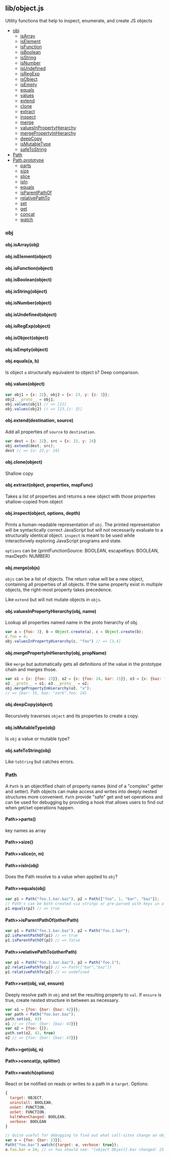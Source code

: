 ## lib/object.js

Utility functions that help to inspect, enumerate, and create JS objects


- [obj](#obj)
  - [isArray](#obj-isArray)
  - [isElement](#obj-isElement)
  - [isFunction](#obj-isFunction)
  - [isBoolean](#obj-isBoolean)
  - [isString](#obj-isString)
  - [isNumber](#obj-isNumber)
  - [isUndefined](#obj-isUndefined)
  - [isRegExp](#obj-isRegExp)
  - [isObject](#obj-isObject)
  - [isEmpty](#obj-isEmpty)
  - [equals](#obj-equals)
  - [values](#obj-values)
  - [extend](#obj-extend)
  - [clone](#obj-clone)
  - [extract](#obj-extract)
  - [inspect](#obj-inspect)
  - [merge](#obj-merge)
  - [valuesInPropertyHierarchy](#obj-valuesInPropertyHierarchy)
  - [mergePropertyInHierarchy](#obj-mergePropertyInHierarchy)
  - [deepCopy](#obj-deepCopy)
  - [isMutableType](#obj-isMutableType)
  - [safeToString](#obj-safeToString)
- [Path](#Path)
- [Path.prototype](#Path.prototype)
  - [parts](#Path.prototype-parts)
  - [size](#Path.prototype-size)
  - [slice](#Path.prototype-slice)
  - [isIn](#Path.prototype-isIn)
  - [equals](#Path.prototype-equals)
  - [isParentPathOf](#Path.prototype-isParentPathOf)
  - [relativePathTo](#Path.prototype-relativePathTo)
  - [set](#Path.prototype-set)
  - [get](#Path.prototype-get)
  - [concat](#Path.prototype-concat)
  - [watch](#Path.prototype-watch)

### <a name="obj"></a>obj



#### <a name="obj-isArray"></a>obj.isArray(obj)



#### <a name="obj-isElement"></a>obj.isElement(object)



#### <a name="obj-isFunction"></a>obj.isFunction(object)



#### <a name="obj-isBoolean"></a>obj.isBoolean(object)



#### <a name="obj-isString"></a>obj.isString(object)



#### <a name="obj-isNumber"></a>obj.isNumber(object)



#### <a name="obj-isUndefined"></a>obj.isUndefined(object)



#### <a name="obj-isRegExp"></a>obj.isRegExp(object)



#### <a name="obj-isObject"></a>obj.isObject(object)



#### <a name="obj-isEmpty"></a>obj.isEmpty(object)



#### <a name="obj-equals"></a>obj.equals(a, b)

 Is object `a` structurally equivalent to object `b`? Deep comparison.

#### <a name="obj-values"></a>obj.values(object)

 

```js
var obj1 = {x: 22}, obj2 = {x: 23, y: {z: 3}};
obj2.__proto__ = obj1;
obj.values(obj1) // => [22]
obj.values(obj2) // => [23,{z: 3}]
```

#### <a name="obj-extend"></a>obj.extend(destination, source)

 Add all properties of `source` to `destination`.
 

```js
var dest = {x: 22}, src = {x: 23, y: 24}
obj.extend(dest, src);
dest // => {x: 23,y: 24}
```

#### <a name="obj-clone"></a>obj.clone(object)

 Shallow copy

#### <a name="obj-extract"></a>obj.extract(object, properties, mapFunc)

 Takes a list of properties and returns a new object with those
 properties shallow-copied from object

#### <a name="obj-inspect"></a>obj.inspect(object, options, depth)

 Prints a human-readable representation of `obj`. The printed
 representation will be syntactically correct JavaScript but will not
 necessarily evaluate to a structurally identical object. `inspect` is
 meant to be used while interactivively exploring JavaScript programs and
 state.

 `options` can be {printFunctionSource: BOOLEAN, escapeKeys: BOOLEAN, maxDepth: NUMBER}

#### <a name="obj-merge"></a>obj.merge(objs)

 `objs` can be a list of objects. The return value will be a new object,
 containing all properties of all objects. If the same property exist in
 multiple objects, the right-most property takes precedence.

 Like `extend` but will not mutate objects in `objs`.

#### <a name="obj-valuesInPropertyHierarchy"></a>obj.valuesInPropertyHierarchy(obj, name)

 Lookup all properties named name in the proto hierarchy of obj.
 

```js
var a = {foo: 3}, b = Object.create(a), c = Object.create(b);
c.foo = 4;
obj.valuesInPropertyHierarchy(c, "foo") // => [3,4]
```

#### <a name="obj-mergePropertyInHierarchy"></a>obj.mergePropertyInHierarchy(obj, propName)

 like `merge` but automatically gets all definitions of the value in the
 prototype chain and merges those.
 

```js
var o1 = {x: {foo: 23}}, o2 = {x: {foo: 24, bar: 15}}, o3 = {x: {baz: "zork"}};
o2.__proto__ = o1; o3.__proto__ = o2;
obj.mergePropertyInHierarchy(o3, "x");
// => {bar: 15, baz: "zork",foo: 24}
```

#### <a name="obj-deepCopy"></a>obj.deepCopy(object)

 Recursively traverses `object` and its properties to create a copy.

#### <a name="obj-isMutableType"></a>obj.isMutableType(obj)

 Is `obj` a value or mutable type?

#### <a name="obj-safeToString"></a>obj.safeToString(obj)

 Like `toString` but catches errors.

### <a name="Path"></a>Path

A `Path` is an objectified chain of property names (kind of a "complex"
 getter and setter). Path objects can make access and writes into deeply nested
 structures more convenient. `Path` provide "safe" get and set operations and
 can be used for debugging by providing a hook that allows users to find out
 when get/set operations happen.

#### <a name="Path.prototype-parts"></a>Path>>parts()

key names as array

#### <a name="Path.prototype-size"></a>Path>>size()



#### <a name="Path.prototype-slice"></a>Path>>slice(n, m)



#### <a name="Path.prototype-isIn"></a>Path>>isIn(obj)

 Does the Path resolve to a value when applied to `obj`?

#### <a name="Path.prototype-equals"></a>Path>>equals(obj)

 

```js
var p1 = Path("foo.1.bar.baz"), p2 = Path(["foo", 1, "bar", "baz"]);
// Path's can be both created via strings or pre-parsed with keys in a list.
p1.equals(p2) // => true
```

#### <a name="Path.prototype-isParentPathOf"></a>Path>>isParentPathOf(otherPath)

 

```js
var p1 = Path("foo.1.bar.baz"), p2 = Path("foo.1.bar");
p2.isParentPathOf(p1) // => true
p1.isParentPathOf(p2) // => false
```

#### <a name="Path.prototype-relativePathTo"></a>Path>>relativePathTo(otherPath)

 

```js
var p1 = Path("foo.1.bar.baz"), p2 = Path("foo.1");
p2.relativePathTo(p1) // => Path(["bar","baz"])
p1.relativePathTo(p2) // => undefined
```

#### <a name="Path.prototype-set"></a>Path>>set(obj, val, ensure)

 Deeply resolve path in `obj` and set the resulting property to `val`. If
 `ensure` is true, create nested structure in between as necessary.
 

```js
var o1 = {foo: {bar: {baz: 42}}};
var path = Path("foo.bar.baz");
path.set(o1, 43)
o1 // => {foo: {bar: {baz: 43}}}
var o2 = {foo: {}};
path.set(o2, 43, true)
o2 // => {foo: {bar: {baz: 43}}}
```

#### <a name="Path.prototype-get"></a>Path>>get(obj, n)



#### <a name="Path.prototype-concat"></a>Path>>concat(p, splitter)



#### <a name="Path.prototype-watch"></a>Path>>watch(options)

 React or be notified on reads or writes to a path in a `target`. Options:
 ```js
 {
   target: OBJECT,
   uninstall: BOOLEAN,
   onGet: FUNCTION,
   onSet: FUNCTION,
   haltWhenChanged: BOOLEAN,
   verbose: BOOLEAN
 }
 ```
 

```js
// Quite useful for debugging to find out what call-sites change an object.
var o = {foo: {bar: 23}};
Path("foo.bar").watch({target: o, verbose: true});
o.foo.bar = 24; // => You should see: "[object Object].bar changed: 23 -> 24"
```